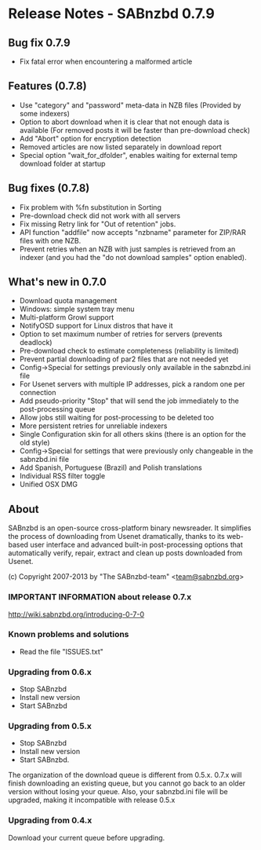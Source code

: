 Release Notes  -  SABnzbd 0.7.9
===============================

## Bug fix 0.7.9
- Fix fatal error when encountering a malformed article

## Features (0.7.8)
- Use "category" and "password" meta-data in NZB files
  (Provided by some indexers)
- Option to abort download when it is clear that not enough data is available
  (For removed posts it will be faster than pre-download check)
- Add "Abort" option for encryption detection
- Removed articles are now listed separately in download report
- Special option "wait_for_dfolder", enables waiting for external temp download folder at startup

## Bug fixes (0.7.8)
- Fix problem with %fn substitution in Sorting
- Pre-download check did not work with all servers
- Fix missing Retry link for "Out of retention" jobs.
- API function "addfile" now accepts "nzbname" parameter for ZIP/RAR files with one NZB.
- Prevent retries when an NZB with just samples is retrieved from an indexer
  (and you had the "do not download samples" option enabled).

## What's new in 0.7.0

- Download quota management
- Windows: simple system tray menu
- Multi-platform Growl support
- NotifyOSD support for Linux distros that have it
- Option to set maximum number of retries for servers (prevents deadlock)
- Pre-download check to estimate completeness (reliability is limited)
- Prevent partial downloading of par2 files that are not needed yet
- Config->Special for settings previously only available in the sabnzbd.ini file
- For Usenet servers with multiple IP addresses, pick a random one per connection
- Add pseudo-priority "Stop" that will send the job immediately to the post-processing queue
- Allow jobs still  waiting for post-processing to be deleted too
- More persistent retries for unreliable indexers
- Single Configuration skin for all others skins (there is an option for the old style)
- Config->Special for settings that were previously only changeable in the sabnzbd.ini file
- Add Spanish, Portuguese (Brazil) and Polish translations
- Individual RSS filter toggle
- Unified OSX DMG


## About
  SABnzbd is an open-source cross-platform binary newsreader.
  It simplifies the process of downloading from Usenet dramatically,
  thanks to its web-based user interface and advanced
  built-in post-processing options that automatically verify, repair,
  extract and clean up posts downloaded from Usenet.

  (c) Copyright 2007-2013 by "The SABnzbd-team" \<team@sabnzbd.org\>


### IMPORTANT INFORMATION about release 0.7.x
<http://wiki.sabnzbd.org/introducing-0-7-0>

### Known problems and solutions
- Read the file "ISSUES.txt"

### Upgrading from 0.6.x
- Stop SABnzbd
- Install new version
- Start SABnzbd

### Upgrading from 0.5.x
- Stop SABnzbd
- Install new version
- Start SABnzbd.

The organization of the download queue is different from 0.5.x.
0.7.x will finish downloading an existing queue, but you
cannot go back to an older version without losing your queue.
Also, your sabnzbd.ini file will be upgraded, making it
incompatible with release 0.5.x

### Upgrading from 0.4.x
Download your current queue before upgrading.
